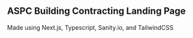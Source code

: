 ## ASPC Building Contracting Landing Page

Made using Next.js, Typescript, Sanity.io, and TailwindCSS
